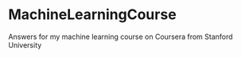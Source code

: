 # MachineLearningCourse
Answers for my machine learning course on Coursera from Stanford University
